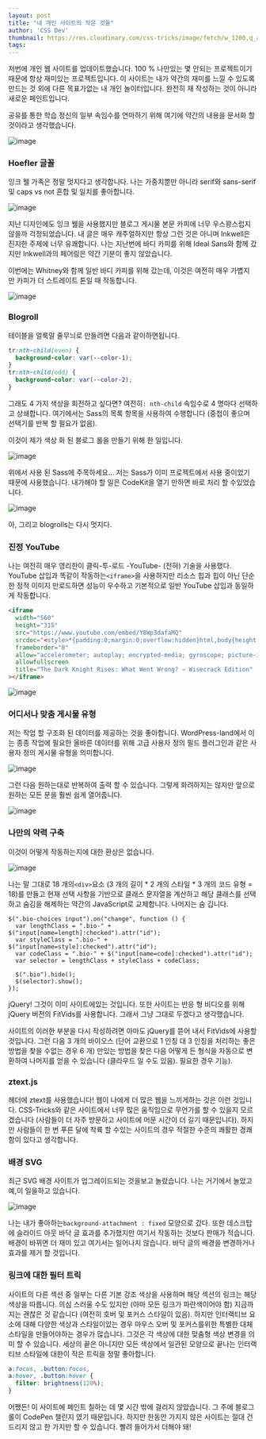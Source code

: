 ```yaml
---
layout: post
title: "내 개인 사이트의 작은 것들"
author: 'CSS Dev'
thumbnail: https://res.cloudinary.com/css-tricks/image/fetch/w_1200,q_auto,f_auto/https://css-tricks.com/wp-content/uploads/2020/10/wavy-fingerprint.png
tags: 
---
```



저번에 개인 웹 사이트를 업데이트했습니다.
 100 % 나만있는 몇 안되는 프로젝트이기 때문에 항상 재미있는 프로젝트입니다.
 이 사이트는 내가 약간의 재미를 느낄 수 있도록 만드는 것 외에 다른 목표가없는 내 개인 놀이터입니다.
 완전히 재 작성하는 것이 아니라 새로운 페인트입니다.
 

공유를 통한 학습 정신의 일부 속임수를 연마하기 위해 여기에 약간의 내용을 문서화 할 것이라고 생각했습니다.
 

![image](https://i0.wp.com/css-tricks.com/wp-content/uploads/2020/10/chriscoyier.net_-1.png?resize=3160%2C6068&ssl=1)

### Hoefler 글꼴
 

잉크 웰 가족은 정말 멋지다고 생각합니다.
 나는 가중치뿐만 아니라 serif와 sans-serif 및 caps vs not 혼합 및 일치를 좋아합니다.
 

![image](https://i2.wp.com/css-tricks.com/wp-content/uploads/2020/10/Screen-Shot-2020-10-26-at-7.51.24-AM.png?resize=1024%2C383&ssl=1)

지난 디자인에도 잉크 웰을 사용했지만 블로그 게시물 본문 카피에 너무 우스꽝스럽지 않을까 걱정되었습니다.
 내 글은 매우 캐주얼하지만 항상 그런 것은 아니며 Inkwell은 진지한 주제에 너무 유쾌합니다.
 나는 지난번에 바디 카피를 위해 Ideal Sans와 함께 갔지만 Inkwell과의 페어링은 약간 기분이 좋지 않았습니다.
 

이번에는 Whitney와 함께 일반 바디 카피를 위해 갔는데, 이것은 여전히 매우 가볍지 만 카피가 더 스트레이트 톤일 때 작동합니다.
 

![image](https://i2.wp.com/css-tricks.com/wp-content/uploads/2020/10/Screen-Shot-2020-10-23-at-4.34.17-PM.png?resize=627%2C328&ssl=1)

### Blogroll
 

테이블을 얼룩말 줄무늬로 만들려면 다음과 같이하면됩니다.
 

```css
tr:nth-child(even) {
  background-color: var(--color-1);
}
tr:nth-child(odd) {
  background-color: var(--color-2);
}
```

그래도 4 가지 색상을 회전하고 싶다면?
 여전히`: nth-child` 속임수로 4 명마다 선택하고 상쇄합니다.
 여기에서는 Sass의 목록 항목을 사용하여 수행합니다 (중첩이 좋으며 선택기를 반복 할 필요가 없음).
 

이것이 제가 색상 화 된 블로그 롤을 만들기 위해 한 일입니다.
 

![image](https://i2.wp.com/css-tricks.com/wp-content/uploads/2020/10/Screen-Shot-2020-10-26-at-8.04.14-AM.png?resize=1024%2C547&ssl=1)

위에서 사용 된 Sass에 주목하세요… 저는 Sass가 이미 프로젝트에서 사용 중이었기 때문에 사용했습니다.
 내가해야 할 일은 CodeKit을 열기 만하면 바로 처리 할 수있었습니다.
 

![image](https://i1.wp.com/css-tricks.com/wp-content/uploads/2020/10/Screen-Shot-2020-10-26-at-8.03.26-AM.png?resize=2108%2C1440&ssl=1)

아, 그리고 blogrolls는 다시 멋지다.
 

### 진정 YouTube
 

나는 여전히 매우 영리한이 클릭-투-로드 -YouTube- (전혀) 기술을 사용했다.
 YouTube 삽입과 똑같이 작동하는`<iframe>`을 사용하지만 리소스 힙과 힙이 아닌 단순한 정적 이미지 만로드하면 성능이 우수하고 기본적으로 일반 YouTube 삽입과 동일하게 작동합니다.
 

```html
<iframe
  width="560"
  height="315"
  src="https://www.youtube.com/embed/Y8Wp3dafaMQ"
  srcdoc="<style>*{padding:0;margin:0;overflow:hidden}html,body{height:100%}img,span{position:absolute;width:100%;top:0;bottom:0;margin:auto}span{height:1.5em;text-align:center;font:48px/1.5 sans-serif;color:white;text-shadow:0 0 0.5em black}</style><a href=https://www.youtube.com/embed/Y8Wp3dafaMQ?autoplay=1><img src=https://img.youtube.com/vi/Y8Wp3dafaMQ/hqdefault.jpg alt='Video The Dark Knight Rises: What Went Wrong? – Wisecrack Edition'><span>▶</span></a>"
  frameborder="0"
  allow="accelerometer; autoplay; encrypted-media; gyroscope; picture-in-picture"
  allowfullscreen
  title="The Dark Knight Rises: What Went Wrong? – Wisecrack Edition"
></iframe>
```

![image](https://i2.wp.com/css-tricks.com/wp-content/uploads/2020/10/CleanShot-2020-10-27-at-08.21.26@2x.png?resize=2434%2C1312&ssl=1)

### 어디서나 맞춤 게시물 유형
 

저는 작업 할 구조화 된 데이터를 제공하는 것을 좋아합니다.
 WordPress-land에서 이는 종종 작업에 필요한 올바른 데이터를 위해 고급 사용자 정의 필드 플러그인과 같은 사용자 정의 게시물 유형을 의미합니다.
 

![image](https://i1.wp.com/css-tricks.com/wp-content/uploads/2020/10/Screen-Shot-2020-10-27-at-8.23.41-AM.png?resize=1024%2C536&ssl=1)

그런 다음 원하는대로 반복하여 출력 할 수 있습니다.
 그렇게 화려하지는 않지만 앞으로 원하는 모든 문을 훨씬 쉽게 열어줍니다.
 

![image](https://i0.wp.com/css-tricks.com/wp-content/uploads/2020/10/Screen-Shot-2020-10-27-at-8.24.58-AM.png?resize=666%2C463&ssl=1)

### 나만의 약력 구축
 

이것이 어떻게 작동하는지에 대한 환상은 없습니다.
 

![image](https://i1.wp.com/css-tricks.com/wp-content/uploads/2020/10/Screen-Shot-2020-10-27-at-8.26.13-AM.png?resize=1024%2C853&ssl=1)

나는 말 그대로 18 개의`<div>`요소 (3 개의 길이 * 2 개의 스타일 * 3 개의 코드 유형 = 18)를 만들고 현재 선택 사항을 기반으로 클래스 문자열을 계산하고 해당 클래스를 선택하고 숨김을 해제하는 약간의 JavaScript로 교체합니다.
 나머지는 숨 깁니다.
 

```jquery
$(".bio-choices input").on("change", function () {
  var lengthClass = ".bio-" + $("input[name=length]:checked").attr("id");
  var styleClass = ".bio-" + $("input[name=style]:checked").attr("id");
  var codeClass = ".bio-" + $("input[name=code]:checked").attr("id");
  var selector = lengthClass + styleClass + codeClass;

  $(".bio").hide();
  $(selector).show();
});
```

jQuery!
 그것이 이미 사이트에있는 것입니다. 또한 사이트는 반응 형 비디오를 위해 jQuery 버전의 FitVids를 사용합니다. 그래서 그냥 그대로 두겠다고 생각했습니다.
 

사이트의 이러한 부분을 다시 작성하려면 아마도 jQuery를 뜯어 내서 FitVids에 사용할 것입니다.
 그런 다음 3 개의 바이오스 (단어 교환으로 1 인칭 대 3 인칭을 처리하는 좋은 방법을 찾을 수없는 경우 6 개) 만있는 방법을 찾은 다음 어떻게 든 형식을 자동으로 변환하여 나머지를 얻을 수 있습니다 (클라우드 일 수도 있음).
 필요한 경우 기능).
 

### ztext.js
 

헤더에 ztext를 사용했습니다!
 웹이 나에게 더 많은 웹을 느끼게하는 것은 이런 것입니다.
 CSS-Tricks와 같은 사이트에서 너무 많은 움직임으로 무언가를 할 수 있을지 모르겠습니다 (사람들이 더 자주 방문하고 사이트에 머문 시간이 더 길기 때문입니다).
 하지만 사람들이 한 번 푸른 달에 착륙 할 수있는 사이트의 경우 적절한 수준의 쾌활한 경쾌함이 있다고 생각합니다.
 

### 배경 SVG
 

최근 SVG 배경 사이트가 업그레이드되는 것을보고 놀랐습니다.
 나는 거기에서 놀았고 예,이 일을하고 있습니다.
 

![image](https://i1.wp.com/css-tricks.com/wp-content/uploads/2020/10/Screen-Shot-2020-10-27-at-9.21.36-AM.png?resize=1024%2C710&ssl=1)

나는 내가 좋아하는`background-attachment : fixed` 모양으로 갔다.
 또한 데스크탑에 슬라이드 아웃 바닥 글 효과를 추가했지만 여기서 작동하는 것보다 판매가 적습니다.
 배경이 바뀌면 더 재미 있고 여기서는 일어나지 않습니다.
 바닥 글의 배경을 변경하거나 효과를 제거 할 것입니다.
 

### 링크에 대한 필터 트릭
 

사이트의 다른 섹션 중 일부는 다른 기본 강조 색상을 사용하며 해당 섹션의 링크는 해당 색상을 따릅니다.
 의심 스러울 수도 있지만 (아마 모든 링크가 파란색이어야 함) 지금까지는 괜찮은 것 같습니다 (여전히 호버 및 포커스 스타일이 있음).
 하지만 인터랙티브 요소에 대해 다양한 색상과 스타일이있는 경우 마우스 오버 및 포커스를위한 특별한 대체 스타일을 만들어야하는 경우가 많습니다.
 그것은 각 색상에 대한 맞춤형 색상 변경을 의미 할 수 있습니다.
 세상의 끝은 아니지만 모든 색상에서 일관된 모양으로 끝나는 인터랙티브 스타일에 대한이 작은 트릭을 정말 좋아합니다.
 

```css
a:focus, .button:focus,
a:hover, .button:hover {
  filter: brightness(120%);
}
```

어쨌든!
 이 사이트에 페인트 칠하는 데 몇 시간 밖에 걸리지 않았습니다.
 그 주에 블로그 롤이 CodePen 챌린지 였기 때문입니다.
 하지만 한동안 가지지 않은 사이트는 절대 건드리지 않고 한 가지만 할 수 있습니다.
 빨려 들어가서 더해야 돼!
 